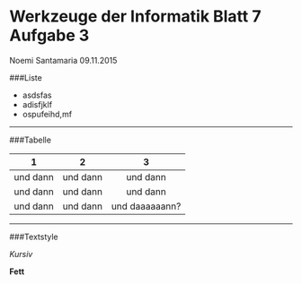 Werkzeuge der Informatik Blatt 7 Aufgabe 3
==================
Noemi Santamaria
09.11.2015

###Liste

  * asdsfas 
  * adisfjklf
  * ospufeihd,mf

---

###Tabelle

| 1 | 2 | 3 |
|:------:|:------:|:------:|
| und dann | und dann | und dann |
| und dann | und dann | und dann |
| und dann | und dann | und daaaaaann? |

---

###Textstyle

*Kursiv*

**Fett**
